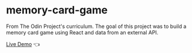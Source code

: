 # memory-card-game

From The Odin Project's curriculum. The goal of this project was to build a memory card game using React and data from an external API.

[Live Demo](https://eddie-thiiru-memory-card.netlify.app) :point_left:
